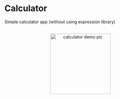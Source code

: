 # Calculator
Simple calculator app (without using expression library)
</br>
</br>
<p align="center">
  <img src="https://user-images.githubusercontent.com/98664956/230540916-79fc1e3c-ef2c-40ab-982b-7c5509ddcb9a.png" width="200" title="calculator demo pic">
</p>
